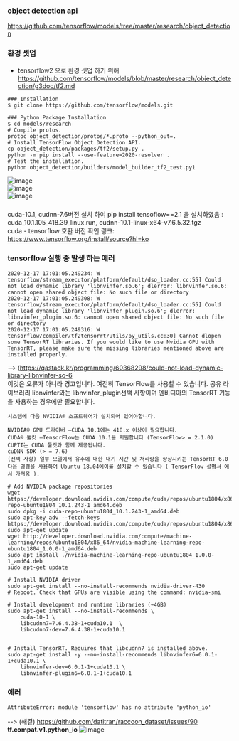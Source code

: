 ### object detection api 
https://github.com/tensorflow/models/tree/master/research/object_detection  

### 환경 셋업
- tensorflow2 으로 환경 셋업 하기 위해 
https://github.com/tensorflow/models/blob/master/research/object_detection/g3doc/tf2.md
```
### Installation
$ git clone https://github.com/tensorflow/models.git

### Python Package Installation
$ cd models/research
# Compile protos.
protoc object_detection/protos/*.proto --python_out=.
# Install TensorFlow Object Detection API.
cp object_detection/packages/tf2/setup.py .
python -m pip install --use-feature=2020-resolver .
# Test the installation.
python object_detection/builders/model_builder_tf2_test.py1
```
![image](https://user-images.githubusercontent.com/56099627/102451425-ced2ab00-407b-11eb-943e-d8ba621a399c.png)  
![image](https://user-images.githubusercontent.com/56099627/102451488-ead64c80-407b-11eb-99f4-9358b951d0e6.png)  
![image](https://user-images.githubusercontent.com/56099627/102451547-08a3b180-407c-11eb-8f3c-14d3555b6402.png)  

###
cuda-10.1, cudnn-7.6버전 설치 하여 pip install tensoflow==2.1 을 설치하였음
: cuda_10.1.105_418.39_linux.run, cudnn-10.1-linux-x64-v7.6.5.32.tgz  
cuda - tensorflow 호환 버전 확인 링크: https://www.tensorflow.org/install/source?hl=ko  

### tensorflow 실행 중 발생 하는 에러
```
2020-12-17 17:01:05.249234: W tensorflow/stream_executor/platform/default/dso_loader.cc:55] Could not load dynamic library 'libnvinfer.so.6'; dlerror: libnvinfer.so.6: cannot open shared object file: No such file or directory
2020-12-17 17:01:05.249308: W tensorflow/stream_executor/platform/default/dso_loader.cc:55] Could not load dynamic library 'libnvinfer_plugin.so.6'; dlerror: libnvinfer_plugin.so.6: cannot open shared object file: No such file or directory
2020-12-17 17:01:05.249316: W tensorflow/compiler/tf2tensorrt/utils/py_utils.cc:30] Cannot dlopen some TensorRT libraries. If you would like to use Nvidia GPU with TensorRT, please make sure the missing libraries mentioned above are installed properly.
```
--> (https://qastack.kr/programming/60368298/could-not-load-dynamic-library-libnvinfer-so-6  
이것은 오류가 아니라 경고입니다. 여전히 TensorFlow를 사용할 수 있습니다. 공유 라이브러리 libnvinfer와는 libnvinfer_plugin선택 사항이며 엔비디아의 TensorRT 기능을 사용하는 경우에만 필요합니다.
```
시스템에 다음 NVIDIA® 소프트웨어가 설치되어 있어야합니다.

NVIDIA® GPU 드라이버 —CUDA 10.1에는 418.x 이상이 필요합니다.
CUDA® 툴킷 —TensorFlow는 CUDA 10.1을 지원합니다 (TensorFlow> = 2.1.0)
CUPTI는 CUDA 툴킷과 함께 제공됩니다.
cuDNN SDK (> = 7.6)
(선택 사항) 일부 모델에서 유추에 대한 대기 시간 및 처리량을 향상시키는 TensorRT 6.0
다음 명령을 사용하여 Ubuntu 18.04에이를 설치할 수 있습니다 ( TensorFlow 설명서 에서 가져옴 ).

# Add NVIDIA package repositories
wget https://developer.download.nvidia.com/compute/cuda/repos/ubuntu1804/x86_64/cuda-repo-ubuntu1804_10.1.243-1_amd64.deb
sudo dpkg -i cuda-repo-ubuntu1804_10.1.243-1_amd64.deb
sudo apt-key adv --fetch-keys https://developer.download.nvidia.com/compute/cuda/repos/ubuntu1804/x86_64/7fa2af80.pub
sudo apt-get update
wget http://developer.download.nvidia.com/compute/machine-learning/repos/ubuntu1804/x86_64/nvidia-machine-learning-repo-ubuntu1804_1.0.0-1_amd64.deb
sudo apt install ./nvidia-machine-learning-repo-ubuntu1804_1.0.0-1_amd64.deb
sudo apt-get update

# Install NVIDIA driver
sudo apt-get install --no-install-recommends nvidia-driver-430
# Reboot. Check that GPUs are visible using the command: nvidia-smi

# Install development and runtime libraries (~4GB)
sudo apt-get install --no-install-recommends \
    cuda-10-1 \
    libcudnn7=7.6.4.38-1+cuda10.1  \
    libcudnn7-dev=7.6.4.38-1+cuda10.1


# Install TensorRT. Requires that libcudnn7 is installed above.
sudo apt-get install -y --no-install-recommends libnvinfer6=6.0.1-1+cuda10.1 \
    libnvinfer-dev=6.0.1-1+cuda10.1 \
    libnvinfer-plugin6=6.0.1-1+cuda10.1
```
### 에러
```
AttributeError: module 'tensorflow' has no attribute 'python_io'
```
--> (해결) https://github.com/datitran/raccoon_dataset/issues/90  
**tf.compat.v1.python_io**
![image](https://user-images.githubusercontent.com/56099627/102461457-bbc7d700-408b-11eb-88ed-34d298d42233.png)  
